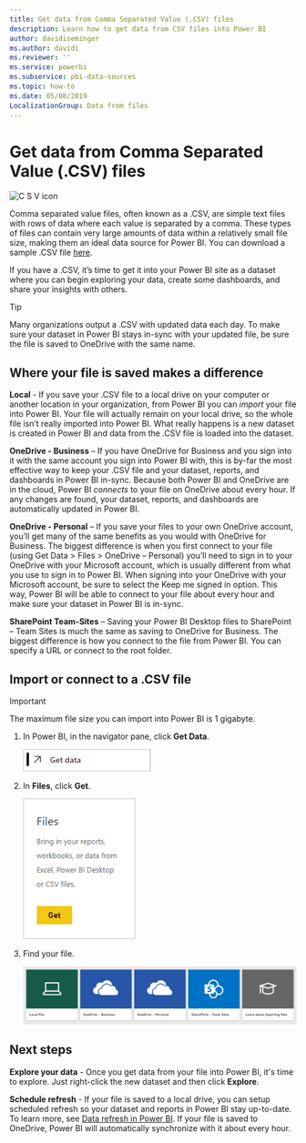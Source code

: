 ```yaml
---
title: Get data from Comma Separated Value (.CSV) files
description: Learn how to get data from CSV files into Power BI
author: davidiseminger
ms.author: davidi
ms.reviewer: ''
ms.service: powerbi
ms.subservice: pbi-data-sources
ms.topic: how-to
ms.date: 05/08/2019
LocalizationGroup: Data from files
---
```

# Get data from Comma Separated Value (.CSV) files
![C S V icon](media/service-comma-separated-value-files/csv_icon.png)

Comma separated value files, often known as a .CSV, are simple text files with rows of data where each value is separated by a comma. These types of files can contain very large amounts of data within a relatively small file size, making them an ideal data source for Power BI. You can download a sample .CSV file [here](https://go.microsoft.com/fwlink/?LinkID=619356).

If you have a .CSV, it’s time to get it into your Power BI site as a dataset where you can begin exploring your data, create some dashboards, and share your insights with others.

>[!TIP]
>Many organizations output a .CSV with updated data each day. To make sure your dataset in Power BI stays in-sync with your updated file, be sure the file is saved to OneDrive with the same name.

## Where your file is saved makes a difference
**Local** - If you save your .CSV file to a local drive on your computer or another location in your organization, from Power BI you can *import* your file into Power BI. Your file will actually remain on your local drive, so the whole file isn’t really imported into Power BI. What really happens is a new dataset is created in Power BI and data from the .CSV file is loaded into the dataset.

**OneDrive - Business** – If you have OneDrive for Business and you sign into it with the same account you sign into Power BI with, this is by-far the most effective way to keep your .CSV file and your dataset, reports, and dashboards in Power BI in-sync. Because both Power BI and OneDrive are in the cloud, Power BI *connects* to your file on OneDrive about every hour. If any changes are found, your dataset, reports, and dashboards are automatically updated in Power BI.

**OneDrive - Personal** – If you save your files to your own OneDrive account, you’ll get many of the same benefits as you would with OneDrive for Business. The biggest difference is when you first connect to your file (using Get Data > Files > OneDrive – Personal) you’ll need to sign in to your OneDrive with your Microsoft account, which is usually different from what you use to sign in to Power BI. When signing into your OneDrive with your Microsoft account, be sure to select the Keep me signed in option. This way, Power BI will be able to connect to your file about every hour and make sure your dataset in Power BI is in-sync.

**SharePoint Team-Sites** – Saving your Power BI Desktop files to SharePoint – Team Sites is much the same as saving to OneDrive for Business. The biggest difference is how you connect to the file from Power BI. You can specify a URL or connect to the root folder.

## Import or connect to a .CSV file
>[!IMPORTANT]
>The maximum file size you can import into Power BI is 1 gigabyte.

1. In Power BI, in the navigator pane, click **Get Data**.
   
   ![Screenshot of the Get Data in Power B I Desktop, showing the button in the navigator pane.](media/service-comma-separated-value-files/csv_get_data_button.png)
2. In **Files**, click **Get**.
   
   ![Screenshot of the Files dialog, showing the Get button.](media/service-comma-separated-value-files/csv_files_get.png)
3. Find your file.
   
   ![Screenshot of four tiles to find your file, showing a selection of Local file, OneDrive Business, OneDrive Personal, and SharePoint.](media/service-comma-separated-value-files/csv_find_your_file.png)

## Next steps
**Explore your data** - Once you get data from your file into Power BI, it's time to explore. Just right-click the new dataset and then click **Explore**.

**Schedule refresh** - If your file is saved to a local drive, you can setup scheduled refresh so your dataset and reports in Power BI stay up-to-date. To learn more, see [Data refresh in Power BI](refresh-data.md). If your file is saved to OneDrive, Power BI will automatically synchronize with it about every hour.

